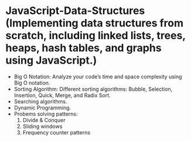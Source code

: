 # JavaScript-Data-Structures (Implementing data structures from scratch, including linked lists, trees, heaps, hash tables, and graphs using JavaScript.)

* Big O Notation: Analyze your code’s time and space complexity using Big O notation.
* Sorting Algorithm: Different sorting algorithms: Bubble, Selection, Insertion, Quick, Merge, and Radix Sort. 
* Searching algorithms.
* Dynamic Programming.
* Probems solving patterns: 
    1. Divide & Conquer
    2. Sliding windows
    3. Frequency counter patterns

